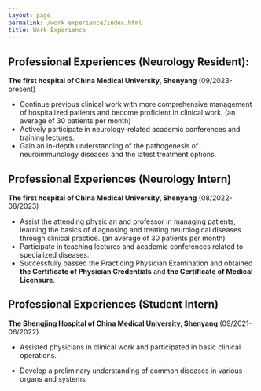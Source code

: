 ```yaml
---
layout: page
permalink: /work experience/index.html
title: Work Experience
---
```


## Professional Experiences (Neurology Resident):

**The first hospital of China Medical University, Shenyang**  (09/2023-present) <br>

- Continue previous clinical work with more comprehensive management of hospitalized patients and become proficient in clinical work. (an average of 30 patients per month)
- Actively participate in neurology-related academic conferences and training lectures. 
- Gain an in-depth understanding of the pathogenesis of neuroimmunology diseases and the latest treatment options.

## Professional Experiences (Neurology Intern)

**The first hospital of China Medical University, Shenyang**  (08/2022-08/2023)<br>

- Assist the attending physician and professor in managing patients, learning the basics of diagnosing and treating neurological diseases through clinical practice. (an average of 30 patients per month)
- Participate in teaching lectures and academic conferences related to specialized diseases.
- Successfully passed the Practicing Physician Examination and obtained **the Certificate of Physician Credentials** and **the Certificate of Medical Licensure**.<br>

## Professional Experiences (Student Intern)

**The Shengjing Hospital of China Medical University, Shenyang**  (09/2021-06/2022)

- Assisted physicians in clinical work and participated in basic clinical operations.

- Develop a preliminary understanding of common diseases in various organs and systems.<br>
